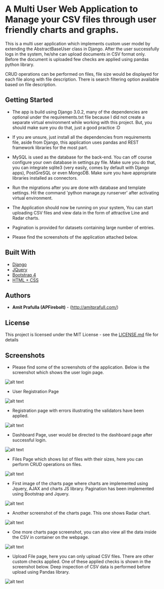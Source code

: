 # A Multi User Web Application to Manage your CSV files through user friendly charts and graphs.

This is a multi user application which implements custom user model by extending the AbstractBaseUser class in Django.
After the user successfully logs in the system, he/she can upload documents in CSV format only. Before the document is
uploaded few checks are applied using pandas python library.

CRUD operations can be performed on files, file size would be displayed for each file along with file description.
There is search filtering option available based on file description.

## Getting Started

* The app is build using Django 3.0.2, many of the dependencies are optional under the requirements.txt file because
I did not create a separate virtual environment while working with this project. But, you should make sure you do that,
just a good practice :D

* If you are unsure, just install all the dependencies from requirements file, aside from Django, this application uses
pandas and REST framework libraries for the most part.

* MySQL is used as the database for the back-end. You can off course configure your own database in settings.py file.
Make sure you do that, you can integrate sqlite3 (very easily, comes by default with Django apps), PostGreSQL or
even MongoDB. Make sure you have appropriate libraries installed as connectors.

* Run the migrations after you are done with database and template settings. Hit the command
'python manage.py runserver' after activating virtual environment.

* The Application should now be running on your system, You can start uploading CSV files and view data
in the form of attractive Line and Radar charts.

* Pagination is provided for datasets containing large number of entries.

* Please find the screenshots of the application attached below.

## Built With

* [Django](https://www.djangoproject.com/)
* [JQuery](https://jquery.com/)
* [Bootstrap 4](https://getbootstrap.com/)
* [HTML + CSS](https://www.w3schools.com/html/html_css.asp)

## Authors

* **Amit Prafulla (APFirebolt)** - (http://amitprafull.com/)

## License

This project is licensed under the MIT License - see the [LICENSE.md](LICENSE.md) file for details

## Screenshots

* Please find some of the screenshots of the application. Below is the screenshot which shows the user login page.

![alt text](./screenshots/login_page.PNG)

* User Registration Page

![alt text](./screenshots/register_page.PNG)

* Registration page with errors illustrating the validators have been applied.

![alt text](./screenshots/register_errors.PNG)

* Dashboard Page, user would be directed to the dashboard page after successful login.

![alt text](./screenshots/dashboard.PNG)

* Files Page which shows list of files with their sizes, here you can perform CRUD operations on files.

![alt text](./screenshots/list_files.png)

* First image of the charts page where charts are implemented using Jquery, AJAX and charts JS library. Pagination
has been implemented using Bootstrap and Jquery.

![alt text](./screenshots/charts_1.png)

* Another screenshot of the charts page. This one shows Radar chart.

![alt text](./screenshots/charts_2.png)

* One more charts page screenshot, you can also view all the data inside the CSV in container on the webpage.

![alt text](./screenshots/charts_3.png)

* Upload File page, here you can only upload CSV files. There are other custom checks applied. One of these applied
checks is shown in the screenshot below. Deep inspection of CSV data is performed before upload using Pandas library.

![alt text](./screenshots/validation_check.png)

